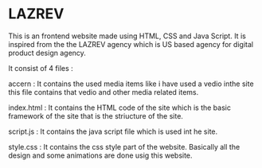 # LAZREV

This is an frontend website made using HTML, CSS and Java Script. 
It is inspired from the the LAZREV agency which is US based agency for digital product design agency.

It consist of 4 files :

accern : It contains the used media items like i have used a vedio inthe site this file contains that vedio and other media related items.

index.html : It contains the HTML code of the site which is the basic framework of the site that is the striucture of the site.

script.js : It contains the java script file which is used int he site.

style.css : It contains the css style part of the website. Basically all the design and some animations are done usig this website.
